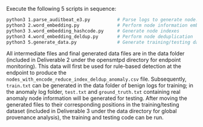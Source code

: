 Execute the following 5 scripts in sequence:

```bash
python3 1.parse_auditbeat_e3.py          # Parse logs to generate node.csv and edge.csv in malicious_data folder
python3 2.word_embedding.py              # Perform node information embedding
python3 3.word_embedding_hashcode.py     # Generate node indexes
python3 4.word_embedding_deldup.py       # Perform node deduplication
python3 5.generate_data.py               # Generate training/testing data needed for global provenance analysis
```

All intermediate files and final generated data files are in the data folder (included in Deliverable 2 under the opensmtpd directory for endpoint monitoring). This data will first be used for rule-based detection at the endpoint to produce the `nodes_with_encode_reduce_index_deldup_anomaly.csv` file. Subsequently, `train.txt` can be generated in the data folder of benign logs for training; in the anomaly log folder, `test.txt` and `ground_truth.txt` containing real anomaly node information will be generated for testing. After moving the generated files to their corresponding positions in the training/testing dataset (included in Deliverable 3 under the data directory for global provenance analysis), the training and testing code can be run.
